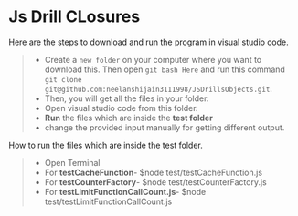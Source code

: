 # Js Drill CLosures


Here are the steps to download and run the program in visual studio code.

> - Create a `new folder` on your computer where you want to download this. Then open `git bash Here` and run this command
>   `git clone git@github.com:neelanshijain3111998/JSDrillsObjects.git`.
> - Then, you will get all the files in your folder.
> - Open visual studio code from this folder.
> - **Run** the files which are inside the **test folder**
> - change the provided input manually for getting different output.

How to run the files which are inside the test folder.

> - Open Terminal
> - For **testCacheFunction**- $node test/testCacheFunction.js 
> - For **testCounterFactory**- $node test/testCounterFactory.js
> - For **testLimitFunctionCallCount.js**- $node test/testLimitFunctionCallCount.js 

